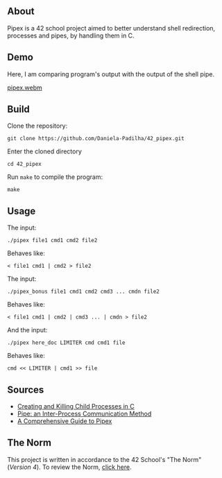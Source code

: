 ## About

Pipex is a 42 school project aimed to better understand shell redirection, processes and pipes, by handling them in C.

## Demo
Here, I am comparing program's output with the output of the shell pipe.

[pipex.webm](https://github.com/user-attachments/assets/22aeb8e3-878a-4c60-ad45-bc54422f252a)

## Build

Clone the repository:
```shell
git clone https://github.com/Daniela-Padilha/42_pipex.git
```
Enter the cloned directory
```shell
cd 42_pipex
```
Run `make` to compile the program:
```shell
make
```

## Usage

The input:
```shell
./pipex file1 cmd1 cmd2 file2
```
Behaves like:
```shell
< file1 cmd1 | cmd2 > file2
```
The input:
```shell
./pipex_bonus file1 cmd1 cmd2 cmd3 ... cmdn file2
```
Behaves like:
```shell
< file1 cmd1 | cmd2 | cmd3 ... | cmdn > file2
```
And the input:
```shell
./pipex here_doc LIMITER cmd cmd1 file
```
Behaves like:
```shell
cmd << LIMITER | cmd1 >> file
```

## Sources

* [Creating and Killing Child Processes in C](https://www.codequoi.com/en/creating-and-killing-child-processes-in-c/)
* [Pipe: an Inter-Process Communication Method](https://www.codequoi.com/en/pipe-an-inter-process-communication-method/)
* [A Comprehensive Guide to Pipex](https://reactive.so/post/42-a-comprehensive-guide-to-pipex/)

## The Norm

This project is written in accordance to the 42 School's "The Norm" (_Version 4_). To review the Norm, [click here](https://github.com/42School/norminette/blob/master/pdf/en.norm.pdf).
